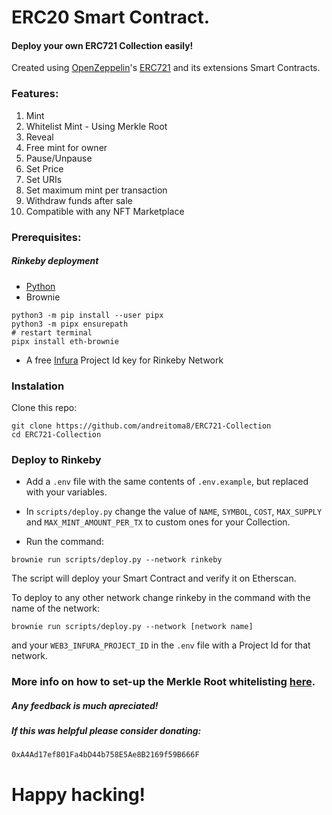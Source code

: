 # ERC20 Smart Contract.
#### Deploy your own ERC721 Collection easily!

Created using [OpenZeppelin](https://openzeppelin.com/)'s [ERC721](https://github.com/OpenZeppelin/openzeppelin-contracts/blob/master/contracts/token/ERC721/ERC721.sol) and its extensions Smart Contracts.

### Features:

1. Mint
1. Whitelist Mint - Using Merkle Root
1. Reveal
1. Free mint for owner
1. Pause/Unpause
1. Set Price
1. Set URIs
1. Set maximum mint per transaction
1. Withdraw funds after sale
1. Compatible with any NFT Marketplace



### Prerequisites:

##### Rinkeby deployment
- [Python](https://www.python.org/downloads/)
- Brownie
```
python3 -m pip install --user pipx
python3 -m pipx ensurepath
# restart terminal
pipx install eth-brownie
```
- A free [Infura](https://infura.io/) Project Id key for Rinkeby Network

### Instalation 

Clone this repo:

```
git clone https://github.com/andreitoma8/ERC721-Collection
cd ERC721-Collection
```

### Deploy to Rinkeby

- Add a `.env` file with the same contents of `.env.example`, but replaced with your variables.

- In `scripts/deploy.py` change the value of `NAME`, `SYMBOL`, `COST`, `MAX_SUPPLY` and `MAX_MINT_AMOUNT_PER_TX` to custom ones for your Collection.

- Run the command:
```
brownie run scripts/deploy.py --network rinkeby
```
The script will deploy your Smart Contract and verify it on Etherscan.

To deploy to any other network change rinkeby in the command with the name of the network:

```
brownie run scripts/deploy.py --network [network name]
```
and your `WEB3_INFURA_PROJECT_ID` in the `.env` file with a Project Id for that network.

### More info on how to set-up the Merkle Root whitelisting [here](https://medium.com/@ItsCuzzo/using-merkle-trees-for-nft-whitelists-523b58ada3f9).

##### Any feedback is much apreciated! 
##### If this was helpful please consider donating: 
`0xA4Ad17ef801Fa4bD44b758E5Ae8B2169f59B666F`

# Happy hacking!